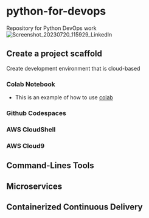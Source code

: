 # python-for-devops
Repository for Python DevOps work 
![Screenshot_20230720_115929_LinkedIn](https://github.com/user-attachments/assets/4ee2ac3a-3a76-4a00-a3f9-2bdc135c42d1)


## Create a project scaffold

Create development environment that is cloud-based

### Colab Notebook

* This is an example of how to use [colab](https://github.com/timorust/python-for-devops/blob/main/start_python.ipynb)


### Github Codespaces  
### AWS CloudShell
### AWS Cloud9

## Command-Lines Tools

## Microservices 

## Containerized Continuous Delivery
